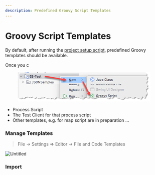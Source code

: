 ```yaml
---
description: Predefined Groovy Script Templates
---
```


# Groovy Script Templates

By default, after running the [project setup script](<../../MGF4Boomi - Groovy for Boomi bfadc9ce63764373816fa22fccd3cdc1/Pre-Requisites 7deb11c4cf894c33b76456ab85cad596.md>), predefined Groovy templates should be available.&#x20;

Once you c

<figure><img src="../../.gitbook/assets/image (15).png" alt=""><figcaption></figcaption></figure>

* Process Script
* The Test Client for that process script
* Other templates, e.g. for map script are in preparation …

### Manage Templates

> File → Settings ⇒ Editor → File and Code Templates

![Untitled](broken-reference)

### Import
